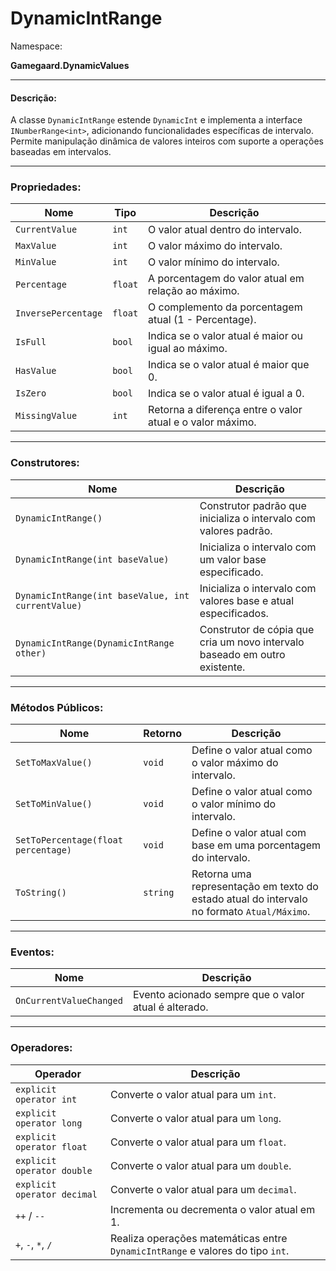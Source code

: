 # DynamicIntRange

Namespace:

**Gamegaard.DynamicValues**

***

#### Descrição:

A classe `DynamicIntRange` estende `DynamicInt` e implementa a interface `INumberRange<int>`, adicionando funcionalidades específicas de intervalo. Permite manipulação dinâmica de valores inteiros com suporte a operações baseadas em intervalos.

***

### Propriedades:

| Nome                | Tipo    | Descrição                                                 |
| ------------------- | ------- | --------------------------------------------------------- |
| `CurrentValue`      | `int`   | O valor atual dentro do intervalo.                        |
| `MaxValue`          | `int`   | O valor máximo do intervalo.                              |
| `MinValue`          | `int`   | O valor mínimo do intervalo.                              |
| `Percentage`        | `float` | A porcentagem do valor atual em relação ao máximo.        |
| `InversePercentage` | `float` | O complemento da porcentagem atual (1 - Percentage).      |
| `IsFull`            | `bool`  | Indica se o valor atual é maior ou igual ao máximo.       |
| `HasValue`          | `bool`  | Indica se o valor atual é maior que 0.                    |
| `IsZero`            | `bool`  | Indica se o valor atual é igual a 0.                      |
| `MissingValue`      | `int`   | Retorna a diferença entre o valor atual e o valor máximo. |

***

### Construtores:

| Nome                                               | Descrição                                                                  |
| -------------------------------------------------- | -------------------------------------------------------------------------- |
| `DynamicIntRange()`                                | Construtor padrão que inicializa o intervalo com valores padrão.           |
| `DynamicIntRange(int baseValue)`                   | Inicializa o intervalo com um valor base especificado.                     |
| `DynamicIntRange(int baseValue, int currentValue)` | Inicializa o intervalo com valores base e atual especificados.             |
| `DynamicIntRange(DynamicIntRange other)`           | Construtor de cópia que cria um novo intervalo baseado em outro existente. |

***

### Métodos Públicos:

| Nome                                | Retorno  | Descrição                                                                                  |
| ----------------------------------- | -------- | ------------------------------------------------------------------------------------------ |
| `SetToMaxValue()`                   | `void`   | Define o valor atual como o valor máximo do intervalo.                                     |
| `SetToMinValue()`                   | `void`   | Define o valor atual como o valor mínimo do intervalo.                                     |
| `SetToPercentage(float percentage)` | `void`   | Define o valor atual com base em uma porcentagem do intervalo.                             |
| `ToString()`                        | `string` | Retorna uma representação em texto do estado atual do intervalo no formato `Atual/Máximo`. |

***

### Eventos:

| Nome                    | Descrição                                            |
| ----------------------- | ---------------------------------------------------- |
| `OnCurrentValueChanged` | Evento acionado sempre que o valor atual é alterado. |

***

### Operadores:

| Operador                    | Descrição                                                                      |
| --------------------------- | ------------------------------------------------------------------------------ |
| `explicit operator int`     | Converte o valor atual para um `int`.                                          |
| `explicit operator long`    | Converte o valor atual para um `long`.                                         |
| `explicit operator float`   | Converte o valor atual para um `float`.                                        |
| `explicit operator double`  | Converte o valor atual para um `double`.                                       |
| `explicit operator decimal` | Converte o valor atual para um `decimal`.                                      |
| `++` / `--`                 | Incrementa ou decrementa o valor atual em 1.                                   |
| `+`, `-`, `*`, `/`          | Realiza operações matemáticas entre `DynamicIntRange` e valores do tipo `int`. |
